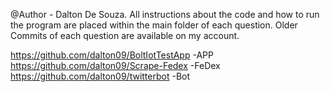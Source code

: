 @Author - Dalton De Souza.
All instructions about the code and how to run the program are placed within the main folder of each question.
Older Commits of each question are available on my account.

https://github.com/dalton09/BoltIotTestApp		-APP
https://github.com/dalton09/Scrape-Fedex		-FeDex
https://github.com/dalton09/twitterbot			-Bot